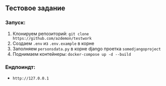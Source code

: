 ## Тестовое задание
### Запуск:
1. Клонируем репозиторий: `git clone https://github.com/azdemon/testwork`
2. Создаем `.env` из `.env.example` в корне
3. Заполняем `personsdata.py` в корне django проетка `somedjangoproject`
4. Поднимаем контейнеры: `docker-compose up -d --build`

### Ендпоиндт:
- `http://127.0.0.1`
